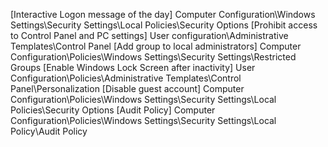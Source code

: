 [Interactive Logon message of the day] Computer Configuration\Windows Settings\Security Settings\Local Policies\Security Options 
[Prohibit access to Control Panel and PC settings] User configuration\Administrative Templates\Control Panel
[Add group to local administrators] Computer Configuration\Policies\Windows Settings\Security Settings\Restricted Groups
[Enable Windows Lock Screen after inactivity] User Configuration\Policies\Administrative Templates\Control Panel\Personalization
[Disable guest account] Computer Configuration\Policies\Windows Settings\Security Settings\Local Policies\Security Options
[Audit Policy] Computer Configuration\Policies\Windows Settings\Security Settings\Local Policy\Audit Policy
